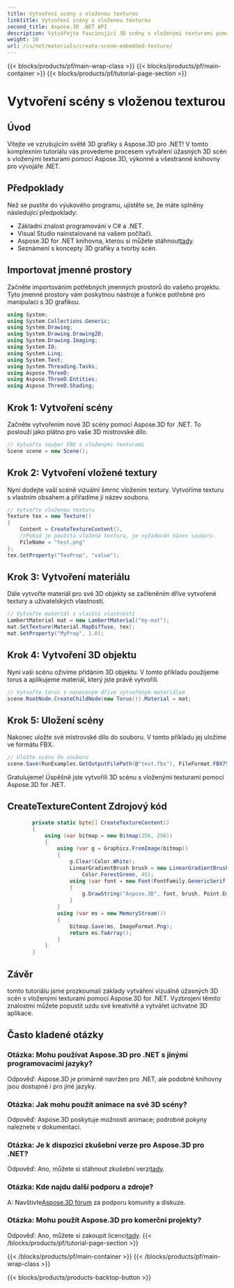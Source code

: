 ```yaml
---
title: Vytvoření scény s vloženou texturou
linktitle: Vytvoření scény s vloženou texturou
second_title: Aspose.3D .NET API
description: Vytvářejte fascinující 3D scény s vloženými texturami pomocí Aspose.3D for .NET. Postupujte podle našeho podrobného průvodce pro ohromující výsledky.
weight: 10
url: /cs/net/materials/create-scene-embedded-texture/
---
```


{{< blocks/products/pf/main-wrap-class >}}
{{< blocks/products/pf/main-container >}}
{{< blocks/products/pf/tutorial-page-section >}}

# Vytvoření scény s vloženou texturou

## Úvod
Vítejte ve vzrušujícím světě 3D grafiky s Aspose.3D pro .NET! V tomto komplexním tutoriálu vás provedeme procesem vytváření úžasných 3D scén s vloženými texturami pomocí Aspose.3D, výkonné a všestranné knihovny pro vývojáře .NET.
## Předpoklady
Než se pustíte do výukového programu, ujistěte se, že máte splněny následující předpoklady:
- Základní znalost programování v C# a .NET.
- Visual Studio nainstalované na vašem počítači.
- Aspose.3D for .NET knihovna, kterou si můžete stáhnout[tady](https://releases.aspose.com/3d/net/).
- Seznámení s koncepty 3D grafiky a tvorby scén.
## Importovat jmenné prostory
Začněte importováním potřebných jmenných prostorů do vašeho projektu. Tyto jmenné prostory vám poskytnou nástroje a funkce potřebné pro manipulaci s 3D grafikou.
```csharp
using System;
using System.Collections.Generic;
using System.Drawing;
using System.Drawing.Drawing2D;
using System.Drawing.Imaging;
using System.IO;
using System.Linq;
using System.Text;
using System.Threading.Tasks;
using Aspose.ThreeD;
using Aspose.ThreeD.Entities;
using Aspose.ThreeD.Shading;
```
## Krok 1: Vytvoření scény
Začněte vytvořením nové 3D scény pomocí Aspose.3D for .NET. To poslouží jako plátno pro vaše 3D mistrovské dílo.
```csharp
// Vytvořte soubor FBX s vloženými texturami
Scene scene = new Scene();
```
## Krok 2: Vytvoření vložené textury
Nyní dodejte vaší scéně vizuální šmrnc vložením textury. Vytvoříme texturu s vlastním obsahem a přiřadíme jí název souboru.
```csharp
// Vytvořte vloženou texturu
Texture tex = new Texture()
{
    Content = CreateTextureContent(),
    //Pokud je použita vložená textura, je vyžadován název souboru.
    FileName = "test.png"
};
tex.SetProperty("TexProp", "value");
```
## Krok 3: Vytvoření materiálu
Dále vytvořte materiál pro své 3D objekty se začleněním dříve vytvořené textury a uživatelských vlastností.
```csharp
// Vytvořte materiál s vlastní vlastností
LambertMaterial mat = new LambertMaterial("my-mat");
mat.SetTexture(Material.MapDiffuse, tex);
mat.SetProperty("MyProp", 1.0);
```
## Krok 4: Vytvoření 3D objektu
Nyní vaši scénu oživíme přidáním 3D objektu. V tomto příkladu použijeme torus a aplikujeme materiál, který jste právě vytvořili.
```csharp
// Vytvořte torus s naneseným dříve vytvořeným materiálem
scene.RootNode.CreateChildNode(new Torus()).Material = mat;
```
## Krok 5: Uložení scény
Nakonec uložte své mistrovské dílo do souboru. V tomto příkladu jej uložíme ve formátu FBX.
```csharp
// Uložte scénu do souboru
scene.Save(RunExamples.GetOutputFilePath(@"test.fbx"), FileFormat.FBX7500ASCII);
```
Gratulujeme! Úspěšně jste vytvořili 3D scénu s vloženými texturami pomocí Aspose.3D for .NET.
## CreateTextureContent Zdrojový kód
```csharp
        private static byte[] CreateTextureContent()
        {
            using (var bitmap = new Bitmap(256, 256))
            {
                using (var g = Graphics.FromImage(bitmap))
                {
                    g.Clear(Color.White);
                    LinearGradientBrush brush = new LinearGradientBrush(new Rectangle(0, 0, 128, 128), Color.Moccasin,
                        Color.ForestGreen, 45);
                    using (var font = new Font(FontFamily.GenericSerif, 40))
                    {
                        g.DrawString("Aspose.3D", font, brush, Point.Empty);
                    }
                }
                using (var ms = new MemoryStream())
                {
                    bitmap.Save(ms, ImageFormat.Png);
                    return ms.ToArray();
                }
            }
        }
```
## Závěr
tomto tutoriálu jsme prozkoumali základy vytváření vizuálně úžasných 3D scén s vloženými texturami pomocí Aspose.3D for .NET. Vyzbrojeni těmito znalostmi můžete popustit uzdu své kreativitě a vytvářet úchvatné 3D aplikace.

## Často kladené otázky

### Otázka: Mohu používat Aspose.3D pro .NET s jinými programovacími jazyky?
Odpověď: Aspose.3D je primárně navržen pro .NET, ale podobné knihovny jsou dostupné i pro jiné jazyky.
### Otázka: Jak mohu použít animace na své 3D scény?
Odpověď: Aspose.3D poskytuje možnosti animace; podrobné pokyny naleznete v dokumentaci.
### Otázka: Je k dispozici zkušební verze pro Aspose.3D pro .NET?
 Odpověď: Ano, můžete si stáhnout zkušební verzi[tady](https://releases.aspose.com/).
### Otázka: Kde najdu další podporu a zdroje?
 A: Navštivte[Aspose.3D fórum](https://forum.aspose.com/c/3d/18) za podporu komunity a diskuze.
### Otázka: Mohu použít Aspose.3D pro komerční projekty?
 Odpověď: Ano, můžete si zakoupit licenci[tady](https://purchase.aspose.com/buy).
{{< /blocks/products/pf/tutorial-page-section >}}

{{< /blocks/products/pf/main-container >}}
{{< /blocks/products/pf/main-wrap-class >}}

{{< blocks/products/products-backtop-button >}}
